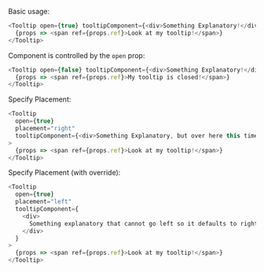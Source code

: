 Basic usage:

```js
<Tooltip open={true} tooltipComponent={<div>Something Explanatory!</div>}>
  {props => <span ref={props.ref}>Look at my tooltip!</span>}
</Tooltip>
```

Component is controlled by the `open` prop:

```js
<Tooltip open={false} tooltipComponent={<div>Something Explanatory!</div>}>
  {props => <span ref={props.ref}>My tooltip is closed!</span>}
</Tooltip>
```

Specify Placement:

```js
<Tooltip
  open={true}
  placement="right"
  tooltipComponent={<div>Something Explanatory, but over here this time!</div>}
>
  {props => <span ref={props.ref}>Look at my tooltip!</span>}
</Tooltip>
```

Specify Placement (with override):

```js
<Tooltip
  open={true}
  placement="left"
  tooltipComponent={
    <div>
      Something explanatory that cannot go left so it defaults to right!
    </div>
  }
>
  {props => <span ref={props.ref}>Look at my tooltip!</span>}
</Tooltip>
```
